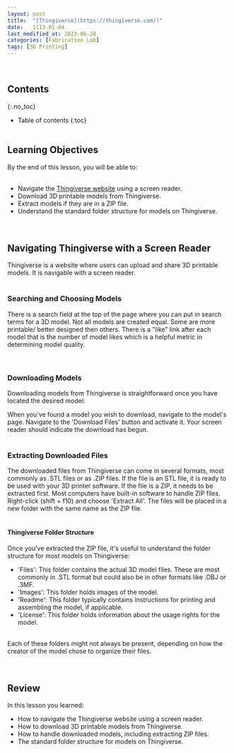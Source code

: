 ```yaml
---
layout: post
title:  "[Thingiverse](https://thingiverse.com/)"
date:   1113-01-04
last_modified_at: 2023-06-28
categories: [Fabrication Lab]
tags: [3D Printing]
---
```

<br>

## Contents
{:.no_toc}
* Table of contents
{:toc}
<br><br>

## Learning Objectives
By the end of this lesson, you will be able to:
<br><br>

- Navigate the [Thingiverse website](https://thingiverse.com/) using a screen reader.
- Download 3D printable models from Thingiverse.
- Extract models if they are in a ZIP file.
- Understand the standard folder structure for models on Thingiverse.
<br><br><br>

## Navigating Thingiverse with a Screen Reader
Thingiverse is a website where users can upload and share 3D printable models. It is navigable with a screen reader.
<br><br>

### Searching and Choosing Models
There is a search field at the top of the page where you can put in search terms for a 3D model. Not all models are created equal. Some are more printable/ better designed then others. There is a "like" link after each model that is the number of model likes which is a helpful metric in determining model quality.  
<br><br>

### Downloading Models
Downloading models from Thingiverse is straightforward once you have located the desired model:

When you've found a model you wish to download, navigate to the model's page. Navigate to the 'Download Files' button and activate it. Your screen reader should indicate the download has begun.
<br><br>

### Extracting Downloaded Files
The downloaded files from Thingiverse can come in several formats, most commonly as .STL files or as .ZIP files. If the file is an STL file, it is ready to be used with your 3D printer software. 
If the file is a ZIP, it needs to be extracted first. Most computers have built-in software to handle ZIP files. Right-click (shift + f10) and choose 'Extract All'. The files will be placed in a new folder with the same name as the ZIP file.
<br><br>

#### Thingiverse Folder Structure
Once you've extracted the ZIP file, it's useful to understand the folder structure for most models on Thingiverse:
- 'Files': This folder contains the actual 3D model files. These are most commonly in .STL format but could also be in other formats like .OBJ or .3MF.
- 'Images': This folder holds images of the model.
- 'Readme': This folder typically contains instructions for printing and assembling the model, if applicable.
- 'License': This folder holds information about the usage rights for the model.
<br><br>

Each of these folders might not always be present, depending on how the creator of the model chose to organize their files.
<br><br><br>

## Review
In this lesson you learned:
- How to navigate the Thingiverse website using a screen reader.
- How to download 3D printable models from Thingiverse.
- How to handle downloaded models, including extracting ZIP files.
- The standard folder structure for models on Thingiverse.
<br><br><br>
